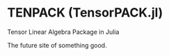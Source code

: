 # TENPACK (TensorPACK.jl)
Tensor Linear Algebra Package in Julia

The future site of something good.
